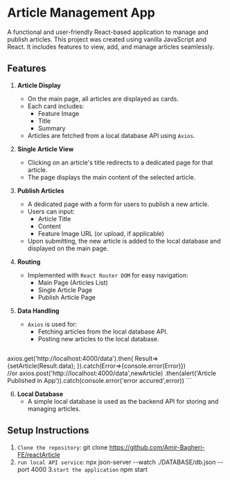 # Article Management App

A functional and user-friendly React-based application to manage and publish articles. This project was created using vanilla JavaScript and React. It includes features to view, add, and manage articles seamlessly.

## Features

1. **Article Display**
   - On the main page, all articles are displayed as cards.
   - Each card includes:
     - Feature Image
     - Title
     - Summary
   - Articles are fetched from a local database API using `Axios`.

2. **Single Article View**
   - Clicking on an article's title redirects to a dedicated page for that article.
   - The page displays the main content of the selected article.

3. **Publish Articles**
   - A dedicated page with a form for users to publish a new article.
   - Users can input:
     - Article Title
     - Content
     - Feature Image URL (or upload, if applicable)
   - Upon submitting, the new article is added to the local database and displayed on the main page.

4. **Routing**
   - Implemented with `React Router DOM` for easy navigation:
     - Main Page (Articles List)
     - Single Article Page
     - Publish Article Page

5. **Data Handling**
   - `Axios` is used for:
     - Fetching articles from the local database API.
     - Posting new articles to the local database.
     ```javascript
  axios.get('http://localhost:4000/data').then(
    Result=>{setArticle(Result.data);
    }).catch(Error=>{console.error(Error)})   
     //or
      axios.post('http://localhost:4000/data',newArticle)
  .then(alert('Article Published in App')).catch(console.error('error accured',error))
     ```

6. **Local Database**
   - A simple local database is used as the backend API for storing and managing articles.

## Setup Instructions

1. `Clone the repository`:
   git clone https://github.com/Amir-Bagheri-FE/reactArticle
2. `run local API service`:
npx json-server --watch ./DATABASE/db.json --port 4000 
3.`start the application`
npm start 


